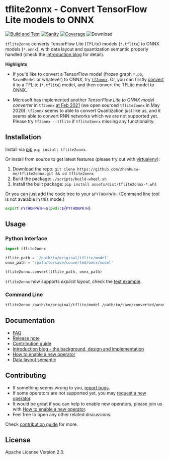tflite2onnx - Convert TensorFlow Lite models to ONNX
====================================================

[![Build and Test](https://github.com/zhenhuaw-me/tflite2onnx/workflows/Build%20and%20Test/badge.svg)](https://github.com/zhenhuaw-me/tflite2onnx/actions?query=workflow%3A%22Build+and+Test%22)
[![Sanity](https://github.com/zhenhuaw-me/tflite2onnx/workflows/Sanity/badge.svg)](https://github.com/zhenhuaw-me/tflite2onnx/actions?query=workflow%3ASanity)
[![Coverage](https://codecov.io/gh/zhenhuaw-me/tflite2onnx/branch/master/graph/badge.svg)](https://codecov.io/gh/zhenhuaw-me/tflite2onnx)
![Download](https://img.shields.io/pypi/dm/tflite2onnx)

`tflite2onnx` converts TensorFlow Lite (TFLite) models (`*.tflite`) to ONNX models (`*.onnx`),
with data layout and quantization semantic properly handled (check the [introduction blog][intro] for detail).

**Highlights**


* If you'd like to convert a TensorFlow model (frozen graph `*.pb`, `SavedModel`
or whatever) to ONNX, try [`tf2onnx`](https://github.com/onnx/tensorflow-onnx).
Or, you can firstly [convert][tf2tflite] it to a TFLite (`*.tflite`) model,
and then convert the TFLite model to ONNX.

* Microsoft has implemented another _TensorFlow Lite to ONNX model converter_ in `tf2onnx`
[at Feb 2021](https://github.com/onnx/sigs/blob/master/converters/meetings/019-20210212.md)
(we open sourced `tflite2onnx` in May 2020). `tf2onnx` seems to able to convert Quantization
just like us, and it seems able to convert RNN networks which we are not supported yet.
Please try `tf2onnx --tflite` if `tflite2onnx` missing any functionality.


## Installation

Install via [pip][pypi] `pip install tflite2onnx`.

Or install from source to get latest features (please try out with [virtualenv](https://virtualenv.pypa.io)):

1. Download the repo: `git clone https://github.com/zhenhuaw-me/tflite2onnx.git && cd tflite2onnx`
2. Build the package: `./scripts/build-wheel.sh`
3. Install the built package: `pip install assets/dist/tflite2onnx-*.whl`

Or you can just add the code tree to your `$PYTHONPATH`.
(Command line tool is not avaiable in this mode.)

```sh
export PYTHONPATH=$(pwd):${PYTHONPATH}
```


## Usage

### Python Interface

```py
import tflite2onnx

tflite_path = '/path/to/original/tflite/model'
onnx_path = '/path/to/save/converted/onnx/model'

tflite2onnx.convert(tflite_path, onnx_path)
```

`tflite2onnx` now supports *explicit layout*, check the
[test example](https://github.com/zhenhuaw-me/tflite2onnx/blob/master/tests/test_explicit_layout.py).


### Command Line

```sh
tflite2onnx /path/to/original/tflite/model /path/to/save/converted/onnx/model
```


## Documentation

* [FAQ](docs/faq.md)
* [Release note](docs/release-notes.md)
* [Contribution guide](docs/contribution-guide.md)
* [Introduction blog - the background, design and implementation][intro]
* [How to enable a new operator](docs/how-to-enable-new-operator.md)
* [Data layout semantic](docs/data-layout-semantic.md)


## Contributing

* If something seems wrong to you, [report bugs](https://github.com/zhenhuaw-me/tflite2onnx/issues/new?assignees=&labels=bug&template=bug-report.md&title=).
* If some operators are not supported yet, you may [request a new operator](https://github.com/zhenhuaw-me/tflite2onnx/issues/new?assignees=&labels=operator%2C+help+wanted&template=request-operator.md&title=Operator+request%3A).
* It would be great if you can help to enable new operators, please join us with [How to enable a new operator](docs/how-to-enable-new-operator.md).
* Feel free to open any other related discussions.

Check [contribution guide](docs/contribution-guide.md) for more.


## License

Apache License Version 2.0.

[intro]: https://zhenhuaw.me/blog/2020/Convert-TensorFlow-Lite-models-to-ONNX.html
[pypi]: https://pypi.org/project/tflite2onnx
[github]: https://github.com/zhenhuaw-me/tflite2onnx
[tf2tflite]: https://www.tensorflow.org/lite/convert
